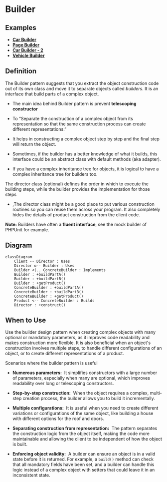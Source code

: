 
# Builder

## Examples

- **[Car Builder](https://github.com/khalid-el-masnaoui/OOP-Principles-and-Design-Patterns-Notes/blob/main/design-patterns/Creational/Builder/CarBuilder.php)**
- **[Page Builder](https://github.com/khalid-el-masnaoui/OOP-Principles-and-Design-Patterns-Notes/blob/main/design-patterns/Creational/Builder/PageBuilder.php)**
- **[Car Builder - 2](https://github.com/khalid-el-masnaoui/OOP-Principles-and-Design-Patterns-Notes/blob/main/design-patterns/Creational/Builder/CarBuilder-2.php)**
- **[Vehicle Builder](https://github.com/khalid-el-masnaoui/OOP-Principles-and-Design-Patterns-Notes/blob/main/design-patterns/Creational/Builder/VehicleBuilder.php)**

## Definition 

The Builder pattern suggests that you extract the object construction code out of its own class and move it to separate objects called _builders_. It is an interface that build parts of a complex object.

-  The main idea behind Builder pattern is prevent **telescoping constructor**

- To “Separate the construction of a complex object from its representation so that the same construction process can create different representations.”

- It helps in constructing a complex object step by step and the final step will return the object.

- Sometimes, if the builder has a better knowledge of what it builds, this interface could be an abstract class with default methods (aka adapter).

- If you have a complex inheritance tree for objects, it is logical to have a complex inheritance tree for builders too.


The director class (optional) defines the order in which to execute the building steps, while the builder provides the implementation for those steps

- ,The director class might be a good place to put various construction routines so you can reuse them across your program. It also completely hides the details of product construction from the client code. 


**Note:** Builders have often a **fluent interface**, see the mock builder of PHPUnit for example.

## Diagram 


```mermaid
classDiagram
    Client -- Director : Uses
    Director o-- Builder : Uses
    Builder <|.. ConcreteBuilder : Implements
    Builder : +buildPartA()
    Builder : +buildPartB()
    Builder : +getProduct()
    ConcreteBuilder : +buildPartA()
    ConcreteBuilder : +buildPartB()
    ConcreteBuilder : +getProduct()
    Product <-- ConcreteBuilder : Builds
    Director : +construct()

```


## When to Use

Use the builder design pattern when creating complex objects with many optional or mandatory parameters, as it improves code readability and makes construction more flexible. It is also beneficial when an object's construction involves multiple steps, to handle different configurations of an object, or to create different representations of a product.


Scenarios where the builder pattern is useful

- **Numerous parameters:**  It simplifies constructors with a large number of parameters, especially when many are optional, which improves readability over long or telescoping constructors. 
    
- **Step-by-step construction:**  When the object requires a complex, multi-step creation process, the builder allows you to build it incrementally. 
    
- **Multiple configurations:**  It is useful when you need to create different variations or configurations of the same object, like building a house with different options for the roof and doors. 
    
- **Separating construction from representation:**  The pattern separates the construction logic from the object itself, making the code more maintainable and allowing the client to be independent of how the object is built. 
    
- **Enforcing object validity:**  A builder can ensure an object is in a valid state before it is returned. For example, a `build()` method can check that all mandatory fields have been set, and a builder can handle this logic instead of a complex object with setters that could leave it in an inconsistent state.
